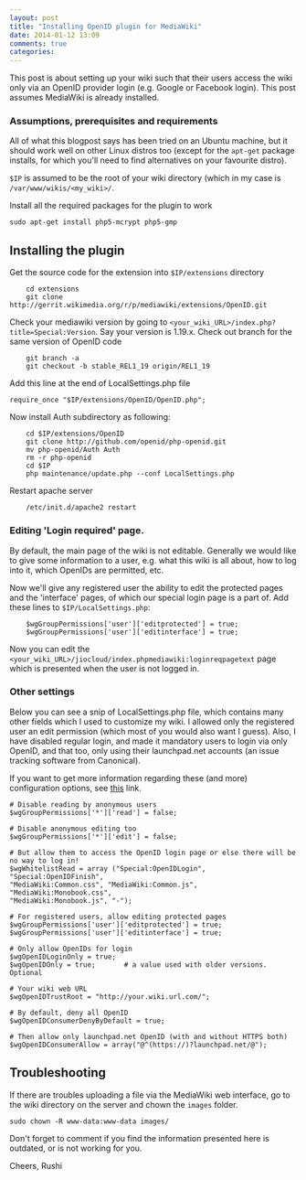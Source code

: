```yaml
---
layout: post
title: "Installing OpenID plugin for MediaWiki"
date: 2014-01-12 13:09
comments: true
categories: 
---
```


This post is about setting up your wiki such that their users access the wiki
only via an OpenID provider login (e.g. Google or Facebook login). This post assumes 
MediaWiki is already installed.

<!--more-->


### Assumptions, prerequisites and requirements
All of what this blogpost says has been tried on an Ubuntu machine, but it 
should work well on other Linux distros too (except for the `apt-get` package 
installs, for which you'll need to find alternatives on your favourite distro).

`$IP` is assumed to be the root of your wiki directory (which in my case is
`/var/www/wikis/<my_wiki>/`.

Install all the required packages for the plugin to work
```
sudo apt-get install php5-mcrypt php5-gmp
```


Installing the plugin
---------------------

Get the source code for the extension into ``$IP/extensions`` directory
```
	cd extensions
	git clone http://gerrit.wikimedia.org/r/p/mediawiki/extensions/OpenID.git 
```

Check your mediawiki version by going to ``<your_wiki_URL>/index.php?title=Special:Version``. Say your version is 1.19.x. 
  Check out branch for the same version of OpenID code
```
	git branch -a 
	git checkout -b stable_REL1_19 origin/REL1_19 
```

Add this line at the end of LocalSettings.php file
```
require_once "$IP/extensions/OpenID/OpenID.php"; 
```
Now install Auth subdirectory as following:
```
	cd $IP/extensions/OpenID 
	git clone http://github.com/openid/php-openid.git 
	mv php-openid/Auth Auth 
	rm -r php-openid 
	cd $IP 
	php maintenance/update.php --conf LocalSettings.php 
```
Restart apache server
```
	/etc/init.d/apache2 restart 
```

### Editing 'Login required' page.  

By default, the main page of the wiki is not editable. Generally we would like
to give some information to a user, e.g. what this wiki is all about, how
to log into it, which OpenIDs are permitted, etc.

Now we'll give any registered user the ability to edit the protected pages and the 
'interface' pages, of which our special login page is a part of. Add these lines
 to `$IP/LocalSettings.php`:
```
	$wgGroupPermissions['user']['editprotected'] = true; 
	$wgGroupPermissions['user']['editinterface'] = true; 
```
Now you can edit the ``<your_wiki_URL>/jiocloud/index.phpmediawiki:loginreqpagetext``
 page which is presented when the user is not logged in.


### Other settings
Below you can see a snip of LocalSettings.php file, which contains many other 
fields which I used to customize my wiki. I allowed only the registered user 
an edit permission (which most of you would also want I guess). Also, I have disabled
regular login, and made it mandatory users to login via only OpenID, and that too, 
only using their launchpad.net accounts (an issue tracking software from Canonical).

If you want to get more information regarding these (and more) 
configuration options, see <a href="http://www.mediawiki.org/wiki/Extension:OpenID" target="_blank">this</a> link.

```
# Disable reading by anonymous users
$wgGroupPermissions['*']['read'] = false;

# Disable anonymous editing too
$wgGroupPermissions['*']['edit'] = false;
 
# But allow them to access the OpenID login page or else there will be no way to log in!
$wgWhitelistRead = array ("Special:OpenIDLogin", "Special:OpenIDFinish", 
"MediaWiki:Common.css", "MediaWiki:Common.js", "MediaWiki:Monobook.css", 
"MediaWiki:Monobook.js", "-");
 
# For registered users, allow editing protected pages
$wgGroupPermissions['user']['editprotected'] = true;
$wgGroupPermissions['user']['editinterface'] = true;

# Only allow OpenIDs for login
$wgOpenIDLoginOnly = true;
$wgOpenIDOnly = true;       # a value used with older versions. Optional

# Your wiki web URL
$wgOpenIDTrustRoot = "http://your.wiki.url.com/";

# By default, deny all OpenID
$wgOpenIDConsumerDenyByDefault = true;

# Then allow only launchpad.net OpenID (with and without HTTPS both)
$wgOpenIDConsumerAllow = array("@^(https://)?launchpad.net/@");
```

Troubleshooting
---------------
If there are troubles uploading a file via the MediaWiki web interface, go to the wiki directory on the server and chown the ``images`` folder.

	sudo chown -R www-data:www-data images/

Don't forget to comment if you find the information presented here is outdated, or is not working for you.


Cheers,
Rushi
